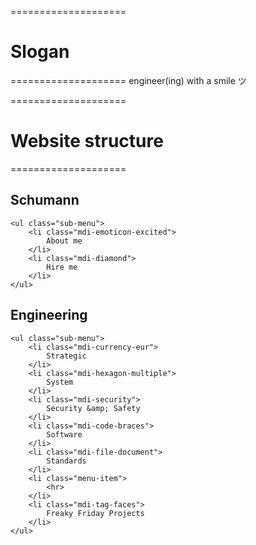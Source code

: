 ====================
# Slogan
====================
engineer(ing) with a smile ツ


====================
# Website structure
====================

## Schumann
	<ul class="sub-menu">
		<li class="mdi-emoticon-excited">
			About me
		</li>
		<li class="mdi-diamond"> 
			Hire me
		</li>
	</ul>


## Engineering
	<ul class="sub-menu">
		<li class="mdi-currency-eur">
			Strategic
		</li>
		<li class="mdi-hexagon-multiple">
			System
		</li>
		<li class="mdi-security">
			Security &amp; Safety
		</li>
		<li class="mdi-code-braces">
			Software
		</li>
		<li class="mdi-file-document">
			Standards
		</li>
		<li class="menu-item">
			<hr>
		</li>
		<li class="mdi-tag-faces">
			Freaky Friday Projects
		</li>
	</ul>